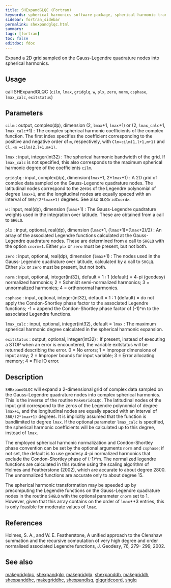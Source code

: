 ```yaml
---
title: SHExpandGLQC (Fortran)
keywords: spherical harmonics software package, spherical harmonic transform, legendre functions, multitaper spectral analysis, fortran, Python, gravity, magnetic field
sidebar: fortran_sidebar
permalink: shexpandglqc.html
summary:
tags: [fortran]
toc: false
editdoc: fdoc
---
```


Expand a 2D grid sampled on the Gauss-Legendre quadrature nodes into spherical harmonics.

## Usage

call SHExpandGLQC (`cilm`, `lmax`, `gridglq`, `w`, `plx`, `zero`, `norm`, `csphase`, `lmax_calc`, `exitstatus`)

## Parameters

`cilm` : output, complex(dp), dimension (2, `lmax`+1, `lmax`+1) or (2, `lmax_calc`+1, `lmax_calc`+1)
:   The complex spherical harmonic coefficients of the complex function. The first index specifies the coefficient corresponding to the positive and negative order of `m`, respectively, with `Clm=cilm(1,l+1,m+1)` and `Cl,-m =cilm(2,l+1,m+1)`.

`lmax` : input, integer(int32)
:   The spherical harmonic bandwidth of the grid. If `lmax_calc` is not specified, this also corresponds to the maximum spherical harmonic degree of the coefficients `cilm`.

`gridglq` : input, complex(dp), dimension(`lmax`+1, 2\*`lmax`+1)
:   A 2D grid of complex data sampled on the Gauss-Legendre quadrature nodes. The latitudinal nodes correspond to the zeros of the Legendre polynomial of degree `lmax+1`, and the longitudinal nodes are equally spaced with an interval of `360/(2*lmax+1)` degrees. See also `GLQGridCoord>`.

`w` : input, real(dp), dimension (`lmax`+1)
:   The Gauss-Legendre quadrature weights used in the integration over latitude. These are obtained from a call to `SHGLQ`.

`plx` : input, optional, real(dp), dimension (`lmax`+1, (`lmax`+1)*(`lmax`+2)/2)
:   An array of the associated Legendre functions calculated at the Gauss-Legendre quadrature nodes. These are determined from a call to `SHGLQ` with the option `cnorm=1`. Either `plx` or `zero` must be present, but not both.

`zero` : input, optional, real(dp), dimension (`lmax`+1)
:   The nodes used in the Gauss-Legendre quadrature over latitude, calculated by a call to `SHGLQ`.  Either `plx` or `zero` must be present, but not both.

`norm` : input, optional, integer(int32), default = 1
:   1 (default) = 4-pi (geodesy) normalized harmonics; 2 = Schmidt semi-normalized harmonics; 3 = unnormalized harmonics; 4 = orthonormal harmonics.

`csphase` : input, optional, integer(int32), default = 1
:   1 (default) = do not apply the Condon-Shortley phase factor to the associated Legendre functions; -1 = append the Condon-Shortley phase factor of (-1)^m to the associated Legendre functions.

`lmax_calc` : input, optional, integer(int32), default = `lmax`
:   The maximum spherical harmonic degree calculated in the spherical harmonic expansion.

`exitstatus` : output, optional, integer(int32)
:   If present, instead of executing a STOP when an error is encountered, the variable exitstatus will be returned describing the error. 0 = No errors; 1 = Improper dimensions of input array; 2 = Improper bounds for input variable; 3 = Error allocating memory; 4 = File IO error.

## Description

`SHExpandGLQC` will expand a 2-dimensional grid of complex data sampled on the Gauss-Legendre quadrature nodes into complex spherical harmonics. This is the inverse of the routine `MakeGridGLQC`. The latitudinal nodes of the input grid correspond to the zeros of the Legendre polynomial of degree `lmax+1`, and the longitudinal nodes are equally spaced with an interval of `360/(2*lmax+1)` degrees. It is implicitly assumed that the function is bandlimited to degree `lmax`. If the optional parameter `lmax_calc` is specified, the spherical harmonic coefficients will be calculated up to this degree, instead of `lmax`.

The employed spherical harmonic normalization and Condon-Shortley phase convention can be set by the optional arguments `norm` and `csphase`; if not set, the default is to use geodesy 4-pi normalized harmonics that exclude the Condon-Shortley phase of (-1)^m. The normalized legendre functions are calculated in this routine using the scaling algorithm of Holmes and Featherstone (2002), which are accurate to about degree 2800. The unnormalized functions are accurate only to about degree 15. 

The spherical harmonic transformation may be speeded up by precomputing the Legendre functions on the Gauss-Legendre quadrature nodes in the routine `SHGLQ` with the optional parameter `cnorm` set to 1. However, given that this array contains on the order of `lmax`**3 entries, this is only feasible for moderate values of `lmax`.

## References

Holmes, S. A., and W. E. Featherstone, A unified approach to the Clenshaw
summation and the recursive computation of very high degree and
order normalised associated Legendre functions, J. Geodesy, 76, 279-
299, 2002.

## See also

[makegridglqc](makegridglqc.html), [shexpandglq](shexpandglq.html), [makegridglq](makegridglq.html), [shexpanddh](shexpanddh.html), [makegriddh](makegriddh.html), [shexpanddhc](shexpanddhc.html), [makegriddhc](makegriddhc.html), [shexpandlsq](shexpandlsq.html), [glqgridcoord](glqgridcoord.html), [shglq](shglq.html)
